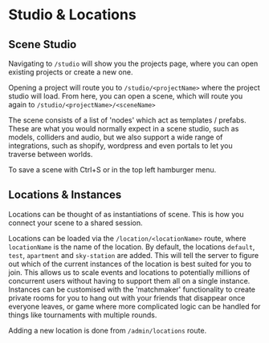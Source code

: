 # Studio & Locations

## Scene Studio

Navigating to `/studio` will show you the projects page, where you can open existing projects or create a new one.

Opening a project will route you to `/studio/<projectName>` where the project studio will load. From here, you can open a scene, which will route you again to `/studio/<projectName>/<sceneName>`

The scene consists of a list of 'nodes' which act as templates / prefabs. These are what you would normally expect in a scene studio, such as models, colliders and audio, but we also support a wide range of integrations, such as shopify, wordpress and even portals to let you traverse between worlds.

To save a scene with Ctrl+S or in the top left hamburger menu.

## Locations & Instances

Locations can be thought of as instantiations of scene. This is how you connect your scene to a shared session.

Locations can be loaded via the `/location/<locationName>` route, where `locationName` is the name of the location. By default, the locations `default`, `test`, `apartment` and `sky-station` are added. This will tell the server to figure out which of the current instances of the location is best suited for you to join. This allows us to scale events and locations to potentially millions of concurrent users without having to support them all on a single instance. Instances can be customised with the 'matchmaker' functionality to create private rooms for you to hang out with your friends that disappear once everyone leaves, or game where more complicated logic can be handled for things like tournaments with multiple rounds.

Adding a new location is done from `/admin/locations` route.
